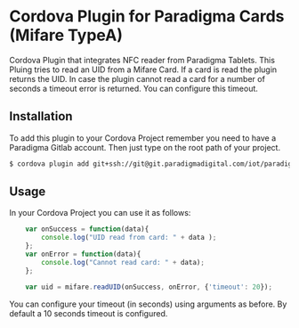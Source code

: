 # Cordova Plugin for Paradigma Cards (Mifare TypeA)

Cordova Plugin that integrates NFC reader from Paradigma Tablets.
This Pluing tries to read an UID from a Mifare Card. If a card is read the plugin returns the UID. In case the plugin cannot read a card for a number of seconds a timeout error is returned.
You can configure this timeout. 

## Installation

To add this plugin to your Cordova Project remember you need to have a Paradigma Gitlab account. Then just type on the root path of your project.

```bash
$ cordova plugin add git+ssh://git@git.paradigmadigital.com/iot/paradigma-spaces/cordova-plugin-mifare.git
```

## Usage

In your Cordova Project you can use it as follows:
```javascript
    var onSuccess = function(data){
        console.log("UID read from card: " + data );
    };
    var onError = function(data){
        console.log("Cannot read card: " + data);
    };

    var uid = mifare.readUID(onSuccess, onError, {'timeout': 20});
```

You can configure your timeout (in seconds) using arguments as before. By default a 10 seconds timeout is configured. 
